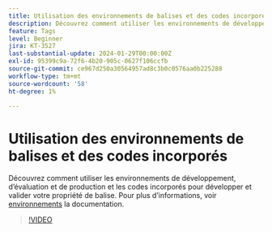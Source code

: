 ```yaml
---
title: Utilisation des environnements de balises et des codes incorporés
description: Découvrez comment utiliser les environnements de développement, d’évaluation et de production et les codes incorporés pour développer et valider votre propriété de balise.
feature: Tags
level: Beginner
jira: KT-3527
last-substantial-update: 2024-01-29T00:00:00Z
exl-id: 95399c9a-72f6-4b20-905c-0627f106ccfb
source-git-commit: ce967d250a30564957ad8c3b0c0576aa0b225288
workflow-type: tm+mt
source-wordcount: '58'
ht-degree: 1%

---
```


# Utilisation des environnements de balises et des codes incorporés

Découvrez comment utiliser les environnements de développement, d’évaluation et de production et les codes incorporés pour développer et valider votre propriété de balise. Pour plus d’informations, voir [environnements](https://experienceleague.adobe.com/docs/experience-platform/tags/publish/environments/environments.html?lang=fr) la documentation.

>[!VIDEO](https://video.tv.adobe.com/v/28729/?learn=on)
